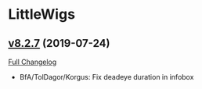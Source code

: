 # LittleWigs

## [v8.2.7](https://github.com/BigWigsMods/LittleWigs/tree/v8.2.7) (2019-07-24)
[Full Changelog](https://github.com/BigWigsMods/LittleWigs/compare/v8.2.6...v8.2.7)

- BfA/TolDagor/Korgus: Fix deadeye duration in infobox  
